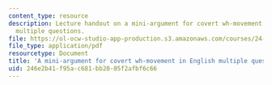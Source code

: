```yaml
---
content_type: resource
description: Lecture handout on a mini-argument for covert wh-movement in English
  multiple questions.
file: https://ol-ocw-studio-app-production.s3.amazonaws.com/courses/24-902-language-and-its-structure-ii-syntax-fall-2003/246e2b41f95ac681bb2005f2afbf6c66_12_10cover.pdf
file_type: application/pdf
resourcetype: Document
title: 'A mini-argument for covert wh-movement in English multiple questions '
uid: 246e2b41-f95a-c681-bb20-05f2afbf6c66
---
```

